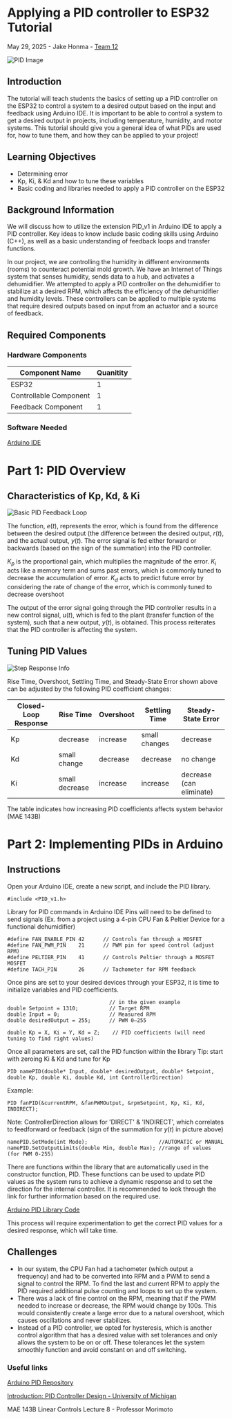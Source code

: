 # Applying a PID controller to ESP32 Tutorial

May 29, 2025 - Jake Honma - [Team 12](https://sites.google.com/view/ece-196-sp25/poster)

![PID Image](https://i.imgur.com/Btq74vr.png)

## Introduction

The tutorial will teach students the basics of setting up a PID controller on the ESP32 to control a system to a desired output based on the input and feedback using Arduino IDE. It is important to be able to control a system to get a desired output in projects, including temperature, humidity, and motor systems. This tutorial should give you a general idea of what PIDs are used for, how to tune them, and how they can be applied to your project!

## Learning Objectives

- Determining error
- Kp, Ki, & Kd and how to tune these variables
- Basic coding and libraries needed to apply a PID controller on the ESP32

## Background Information

We will discuss how to utilize the extension PID_v1 in Arduino IDE to apply a PID controller. Key ideas to know include basic coding skills using Arduino (C++), as well as a basic understanding of feedback loops and transfer functions.

In our project, we are controlling the humidity in different environments (rooms) to counteract potential mold growth. We have an Internet of Things system that senses humidity, sends data to a hub, and activates a dehumidifier. We attempted to apply a PID controller on the dehumidifier to stabilize at a desired RPM, which affects the efficiency of the dehumidifier and humidity levels. These controllers can be applied to multiple systems that require desired outputs based on input from an actuator and a source of feedback. 

## Required Components

### Hardware Components                                     

| Component Name              | Quanitity |                 
| --------------------------- | --------- |
| ESP32                       |     1     |
| Controllable Component      |     1     |
| Feedback Component          |     1     |

### Software Needed 

[Arduino IDE](https://www.arduino.cc/en/software/)

  
# Part 1: PID Overview

## Characteristics of Kp, Kd, & Ki

![Basic PID Feedback Loop](https://tinyurl.com/5857yb2e)

The function, $e$($t$), represents the error, which is found from the difference between the desired output (the difference between the desired output, $r$($t$), and the actual output, $y$($t$). The error signal is fed either forward or backwards (based on the sign of the summation) into the PID controller. 

$K_p$ is the proportional gain, which multiplies the magnitude of the error. $K_i$ acts like a memory term and sums past errors, which is commonly tuned to decrease the accumulation of error. $K_d$ acts to predict future error by considering the rate of change of the error, which is commonly tuned to decrease overshoot 

The output of the error signal going through the PID controller results in a new control signal, $u$($t$), which is fed to the plant (transfer function of the system), such that a new output, $y$($t$), is obtained. This process reiterates that the PID controller is affecting the system.

## Tuning PID Values

![Step Response Info](https://lh3.googleusercontent.com/proxy/4eW_Q3inj-2JT-Wfi37R4nqzs7OBV0NxPbDpTBQUFUqtsldw4Y72p5jqLaOqajDJQ7cenbWrRbiAVBzH2Ag6CdsNqeKg7OvmBVoeUVWdMUaG1-yjq4LlNw)

Rise Time, Overshoot, Settling Time, and Steady-State Error shown above can be adjusted by the following PID coefficient changes:


| Closed-Loop Response   | Rise Time | Overshoot | Settling Time | Steady-State Error |                
| ---------------------- | --------- | --------- |-------------- | ------------------ |
| Kp                     |     decrease     |     increase     |     small changes         |     decrease     |
| Kd                     |     small change     |     decrease     |     decrease         |     no change     |
| Ki                     |     small decrease     |     increase     |     increase         |     decrease (can eliminate)     |

The table indicates how increasing PID coefficients affects system behavior (MAE 143B)

# Part 2: Implementing PIDs in Arduino

## Instructions

Open your Arduino IDE, create a new script, and include the PID library.

    #include <PID_v1.h>

Library for PID commands in Arduino IDE
Pins will need to be defined to send signals (Ex. from a project using a 4-pin CPU Fan & Peltier Device for a functional dehumidifier)

    #define FAN_ENABLE_PIN 42      // Controls fan through a MOSFET
    #define FAN_PWM_PIN    21      // PWM pin for speed control (adjust RPM)
    #define PELTIER_PIN    41      // Controls Peltier through a MOSFET MOSFET
    #define TACH_PIN       26      // Tachometer for RPM feedback

Once pins are set to your desired devices through your ESP32, it is time to initialize variables and PID coefficients.

                                     // in the given example
    double Setpoint = 1310;          // Target RPM
    double Input = 0;                // Measured RPM
    double desiredOutput = 255;      // PWM 0–255

    double Kp = X, Ki = Y, Kd = Z;    // PID coefficients (will need tuning to find right values)

Once all parameters are set, call the PID function within the library
Tip: start with zeroing Ki & Kd and tune for Kp

    PID namePID(double* Input, double* desiredOutput, double* Setpoint, double Kp, double Ki, double Kd, int ControllerDirection)

Example:

    PID fanPID(&currentRPM, &fanPWMOutput, &rpmSetpoint, Kp, Ki, Kd, INDIRECT);
    
Note: ControllerDirection allows for 'DIRECT' & 'INDIRECT', which correlates to feedforward or feedback (sign of the summation for $y$($t$) in picture above)    



    namePID.SetMode(int Mode);                       //AUTOMATIC or MANUAL
    namePID.SetOutputLimits(double Min, double Max); //range of values (for PWM 0-255)

There are functions within the library that are automatically used in the constructor function, PID. These functions can be used to update PID values as the system runs to achieve a dynamic response and to set the direction for the internal controller. It is recommended to look through the link for further information based on the required use.

[Arduino PID Library Code](https://github.com/br3ttb/Arduino-PID-Library/blob/master/PID_v1.cpp#L97)

This process will require experimentation to get the correct PID values for a desired response, which will take time.


## Challenges

- In our system, the CPU Fan had a tachometer (which output a frequency) and had to be converted into RPM and a PWM to send a signal to control the RPM. To find the last and current RPM to apply the PID required additional pulse counting and loops to set up the system.
- There was a lack of fine control on the RPM, meaning that if the PWM needed to increase or decrease, the RPM would change by 100s. This would consistently create a large error due to a natural overshoot, which causes oscillations and never stabilizes.
-   Instead of a PID controller, we opted for hysteresis, which is another control algorithm that has a desired value with set tolerances and only allows the system to be on or off. These tolerances let the system smoothly function and avoid constant on and off switching.
 
### Useful links

[Arduino PID Repository](https://github.com/br3ttb/Arduino-PID-Library)

[Introduction: PID Controller Design - University of Michigan](https://tinyurl.com/ybmbsmmp)

MAE 143B Linear Controls Lecture 8 - Professor Morimoto
